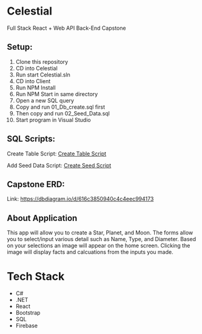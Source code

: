 # Celestial

Full Stack React + Web API Back-End Capstone

## Setup:

1. Clone this repository
2. CD into Celestial
3. Run start Celestial.sln
4. CD into Client
5. Run NPM Install
6. Run NPM Start in same directory
7. Open a new SQL query
8. Copy and run 01_Db_create.sql first
9. Then copy and run 02_Seed_Data.sql
10. Start program in Visual Studio

## SQL Scripts:

Create Table Script: [Create Table Script](https://github.com/dparsley1203/Celestial/blob/main/SQL/01_Db_create.sql)

Add Seed Data Script: [Create Seed Script](https://github.com/dparsley1203/Celestial/blob/main/SQL/02_Seed_Data.sql)

## Capstone ERD:

Link: https://dbdiagram.io/d/616c3850940c4c4eec994173

## About Application

This app will allow you to create a Star, Planet, and Moon. The forms allow you to select/input various detail such as Name, Type, and Diameter.
Based on your selections an image will appear on the home screen. Clicking the image will display facts and calcuations from the inputs you made.

# Tech Stack

-   C#
-   .NET
-   React
-   Bootstrap
-   SQL
-   Firebase
